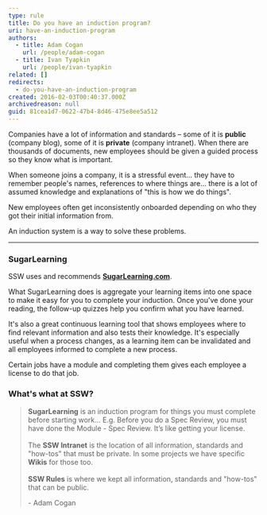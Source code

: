 ```yaml
---
type: rule
title: Do you have an induction program?
uri: have-an-induction-program
authors:
  - title: Adam Cogan
    url: /people/adam-cogan
  - title: Ivan Tyapkin
    url: /people/ivan-tyapkin
related: []
redirects:
  - do-you-have-an-induction-program
created: 2016-02-03T00:40:37.000Z
archivedreason: null
guid: 81cea1d7-0622-47b4-8d46-475e8ee5a512
---
```

Companies have a lot of information and standards – some of it is **public** (company blog), some of it is **private** (company intranet). When there are thousands of documents, new employees should be given a guided process so they know what is important. 

<!--endintro-->

When someone joins a company, it is a stressful event... they have to remember people's names, references to where things are... there is a lot of assumed knowledge and explanations of "this is how we do things". 

New employees often get inconsistently onboarded depending on who they got their initial information from. 

An induction system is a way to solve these problems. 

---

### SugarLearning

SSW uses and recommends **[SugarLearning.com](https://www.sugarlearning.com/)**. 

What SugarLearning does is aggregate your learning items into one space to make it easy for you to complete your induction. Once you've done your reading, the follow-up quizzes help you confirm what you have learned.

It's also a great continuous learning tool that shows employees where to find relevant information and also tests their knowledge. It's especially useful when a process changes, as a learning item can be invalidated and all employees informed to complete a new process. 

Certain jobs have a module and completing them gives each employee a license to do that job.

### What's what at SSW?

> **SugarLearning** is an induction program for things you must complete before starting work... E.g. Before you do a Spec Review, you must have done the Module - Spec Review. It’s like getting your license.\
> \
> The **SSW Intranet** is the location of all information, standards and "how-tos" that must be private. In some projects we have specific **Wikis** for those too.\
> \
> **SSW Rules** is where we kept all information, standards and "how-tos" that can be public.
>
> \- Adam Cogan
